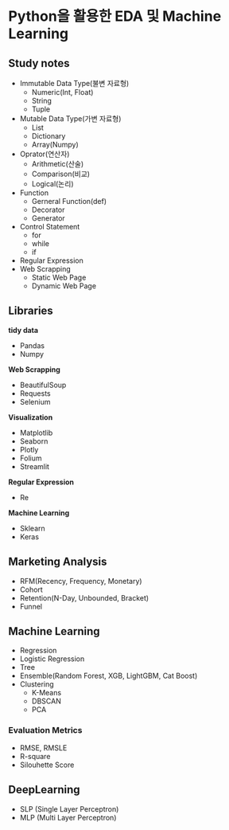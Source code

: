 # Python을 활용한 EDA 및 Machine Learning

## Study notes
- Immutable Data Type(불변 자료형)
  - Numeric(Int, Float)
  - String
  - Tuple
- Mutable Data Type(가변 자료형)
  - List
  - Dictionary
  - Array(Numpy)
- Oprator(연산자)
  - Arithmetic(산술)
  - Comparison(비교)
  - Logical(논리)
- Function
  - Gerneral Function(def)
  - Decorator
  - Generator
- Control Statement
  - for
  - while
  - if
- Regular Expression
- Web Scrapping
  - Static Web Page
  - Dynamic Web Page

## Libraries
**tidy data**
- Pandas
- Numpy

**Web Scrapping**
- BeautifulSoup
- Requests
- Selenium
  
**Visualization**
- Matplotlib
- Seaborn
- Plotly
- Folium
- Streamlit

**Regular Expression**
- Re

**Machine Learning**
- Sklearn
- Keras

## Marketing Analysis
- RFM(Recency, Frequency, Monetary)
- Cohort
- Retention(N-Day, Unbounded, Bracket)
- Funnel

## Machine Learning
- Regression
- Logistic Regression
- Tree
- Ensemble(Random Forest, XGB, LightGBM, Cat Boost)
- Clustering
  - K-Means
  - DBSCAN
  - PCA

### Evaluation Metrics
  - RMSE, RMSLE
  - R-square
  - Silouhette Score

## DeepLearning
- SLP (Single Layer Perceptron)
- MLP (Multi Layer Perceptron)
